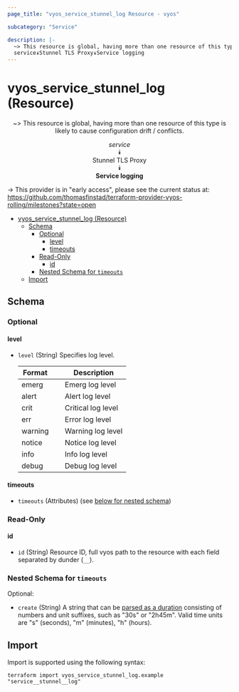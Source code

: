 ```yaml
---
page_title: "vyos_service_stunnel_log Resource - vyos"

subcategory: "Service"

description: |-
  ~> This resource is global, having more than one resource of this type is likely to cause configuration drift / conflicts.
  service⯯Stunnel TLS Proxy⯯Service logging
---
```


# vyos_service_stunnel_log (Resource)
<center>

~> This resource is global, having more than one resource of this type is likely to cause configuration drift / conflicts.

*service*  
⯯  
Stunnel TLS Proxy  
⯯  
**Service logging**


</center>

-> This provider is in "early access", please see the current status at: https://github.com/thomasfinstad/terraform-provider-vyos-rolling/milestones?state=open

<!--TOC-->

- [vyos_service_stunnel_log (Resource)](#vyos_service_stunnel_log-resource)
  - [Schema](#schema)
    - [Optional](#optional)
      - [level](#level)
      - [timeouts](#timeouts)
    - [Read-Only](#read-only)
      - [id](#id)
    - [Nested Schema for `timeouts`](#nested-schema-for-timeouts)
  - [Import](#import)

<!--TOC-->

<!-- schema generated by tfplugindocs -->
## Schema

### Optional

#### level
- `level` (String) Specifies log level.

    |  Format   &emsp;|  Description         |
    |-----------|----------------------|
    |  emerg    &emsp;|  Emerg log level     |
    |  alert    &emsp;|  Alert log level     |
    |  crit     &emsp;|  Critical log level  |
    |  err      &emsp;|  Error log level     |
    |  warning  &emsp;|  Warning log level   |
    |  notice   &emsp;|  Notice log level    |
    |  info     &emsp;|  Info log level      |
    |  debug    &emsp;|  Debug log level     |
#### timeouts
- `timeouts` (Attributes) (see [below for nested schema](#nestedatt--timeouts))

### Read-Only

#### id
- `id` (String) Resource ID, full vyos path to the resource with each field separated by dunder (`__`).

<a id="nestedatt--timeouts"></a>
### Nested Schema for `timeouts`

Optional:

- `create` (String) A string that can be [parsed as a duration](https://pkg.go.dev/time#ParseDuration) consisting of numbers and unit suffixes, such as &#34;30s&#34; or &#34;2h45m&#34;. Valid time units are &#34;s&#34; (seconds), &#34;m&#34; (minutes), &#34;h&#34; (hours).

## Import

Import is supported using the following syntax:

```shell
terraform import vyos_service_stunnel_log.example "service__stunnel__log"
```
